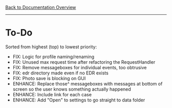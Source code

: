 [Back to Documentation Overview](README.md)

---

# To-Do

Sorted from highest (top) to lowest priority:

- FIX: Logic for profile naming/renaming
- FIX: Unused max request time after refactoring the RequestHandler
- FIX: Remove messageboxes for individual events, too obtrusive
- FIX: edr directory made even if no EDR exists
- FIX: Photo save is blocking on GUI
- ENHANCE: Replace those^ messageboxes with messages at bottom of screen so the user knows something actually happened
- ENHANCE: Include link for each case
- ENHANCE: Add "Open" to settings to go straight to data folder
